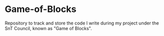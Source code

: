 # Game-of-Blocks
Repository to track and store the code I write during my project under the SnT Council, known as "Game of Blocks".

